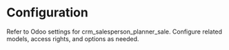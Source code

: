 # Configuration

Refer to Odoo settings for crm_salesperson_planner_sale. Configure related models, access rights, and options as needed.
